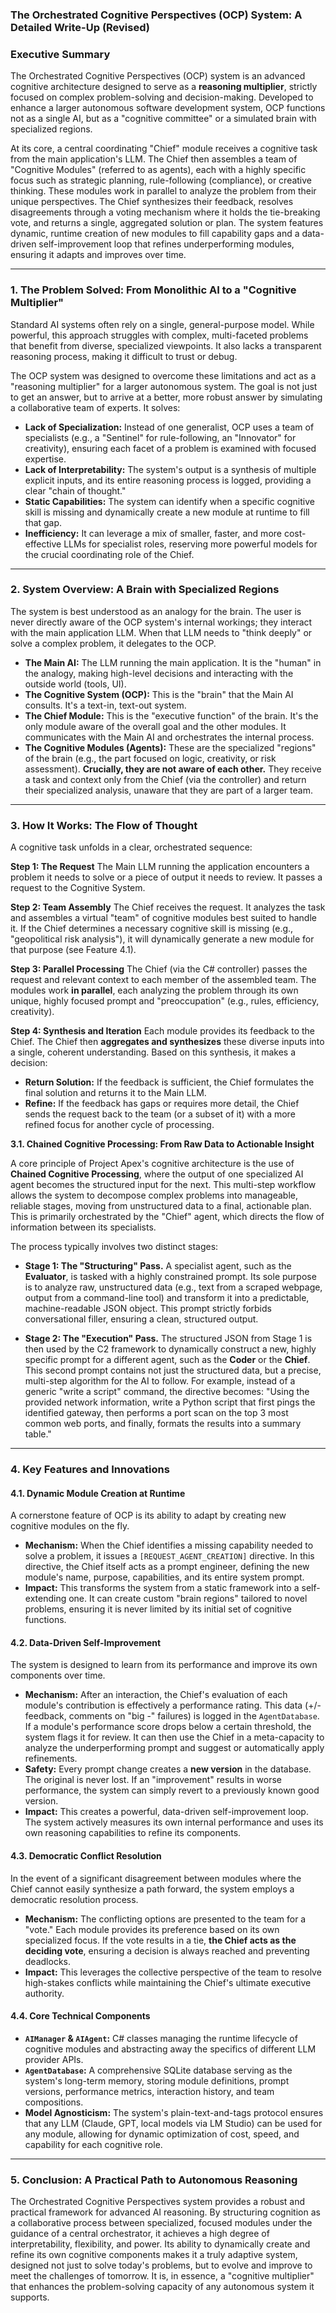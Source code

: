 ### **The Orchestrated Cognitive Perspectives (OCP) System: A Detailed Write-Up (Revised)**

### **Executive Summary**

The Orchestrated Cognitive Perspectives (OCP) system is an advanced cognitive architecture designed to serve as a **reasoning multiplier**, strictly focused on complex problem-solving and decision-making. Developed to enhance a larger autonomous software development system, OCP functions not as a single AI, but as a "cognitive committee" or a simulated brain with specialized regions.

At its core, a central coordinating "Chief" module receives a cognitive task from the main application's LLM. The Chief then assembles a team of "Cognitive Modules" (referred to as agents), each with a highly specific focus such as strategic planning, rule-following (compliance), or creative thinking. These modules work in parallel to analyze the problem from their unique perspectives. The Chief synthesizes their feedback, resolves disagreements through a voting mechanism where it holds the tie-breaking vote, and returns a single, aggregated solution or plan. The system features dynamic, runtime creation of new modules to fill capability gaps and a data-driven self-improvement loop that refines underperforming modules, ensuring it adapts and improves over time.

---

### **1. The Problem Solved: From Monolithic AI to a "Cognitive Multiplier"**

Standard AI systems often rely on a single, general-purpose model. While powerful, this approach struggles with complex, multi-faceted problems that benefit from diverse, specialized viewpoints. It also lacks a transparent reasoning process, making it difficult to trust or debug.

The OCP system was designed to overcome these limitations and act as a "reasoning multiplier" for a larger autonomous system. The goal is not just to get an answer, but to arrive at a better, more robust answer by simulating a collaborative team of experts. It solves:

*   **Lack of Specialization:** Instead of one generalist, OCP uses a team of specialists (e.g., a "Sentinel" for rule-following, an "Innovator" for creativity), ensuring each facet of a problem is examined with focused expertise.
*   **Lack of Interpretability:** The system's output is a synthesis of multiple explicit inputs, and its entire reasoning process is logged, providing a clear "chain of thought."
*   **Static Capabilities:** The system can identify when a specific cognitive skill is missing and dynamically create a new module at runtime to fill that gap.
*   **Inefficiency:** It can leverage a mix of smaller, faster, and more cost-effective LLMs for specialist roles, reserving more powerful models for the crucial coordinating role of the Chief.

---

### **2. System Overview: A Brain with Specialized Regions**

The system is best understood as an analogy for the brain. The user is never directly aware of the OCP system's internal workings; they interact with the main application LLM. When that LLM needs to "think deeply" or solve a complex problem, it delegates to the OCP.

*   **The Main AI:** The LLM running the main application. It is the "human" in the analogy, making high-level decisions and interacting with the outside world (tools, UI).
*   **The Cognitive System (OCP):** This is the "brain" that the Main AI consults. It's a text-in, text-out system.
*   **The Chief Module:** This is the "executive function" of the brain. It's the only module aware of the overall goal and the other modules. It communicates with the Main AI and orchestrates the internal process.
*   **The Cognitive Modules (Agents):** These are the specialized "regions" of the brain (e.g., the part focused on logic, creativity, or risk assessment). **Crucially, they are not aware of each other.** They receive a task and context only from the Chief (via the controller) and return their specialized analysis, unaware that they are part of a larger team.

---

### **3. How It Works: The Flow of Thought**

A cognitive task unfolds in a clear, orchestrated sequence:

**Step 1: The Request**
The Main LLM running the application encounters a problem it needs to solve or a piece of output it needs to review. It passes a request to the Cognitive System.

**Step 2: Team Assembly**
The Chief receives the request. It analyzes the task and assembles a virtual "team" of cognitive modules best suited to handle it. If the Chief determines a necessary cognitive skill is missing (e.g., "geopolitical risk analysis"), it will dynamically generate a new module for that purpose (see Feature 4.1).

**Step 3: Parallel Processing**
The Chief (via the C# controller) passes the request and relevant context to each member of the assembled team. The modules work **in parallel**, each analyzing the problem through its own unique, highly focused prompt and "preoccupation" (e.g., rules, efficiency, creativity).

**Step 4: Synthesis and Iteration**
Each module provides its feedback to the Chief. The Chief then **aggregates and synthesizes** these diverse inputs into a single, coherent understanding. Based on this synthesis, it makes a decision:
*   **Return Solution:** If the feedback is sufficient, the Chief formulates the final solution and returns it to the Main LLM.
*   **Refine:** If the feedback has gaps or requires more detail, the Chief sends the request back to the team (or a subset of it) with a more refined focus for another cycle of processing.

**3.1. Chained Cognitive Processing: From Raw Data to Actionable Insight**

A core principle of Project Apex's cognitive architecture is the use of **Chained Cognitive Processing**, where the output of one specialized AI agent becomes the structured input for the next. This multi-step workflow allows the system to decompose complex problems into manageable, reliable stages, moving from unstructured data to a final, actionable plan. This is primarily orchestrated by the "Chief" agent, which directs the flow of information between its specialists.

The process typically involves two distinct stages:

*   **Stage 1: The "Structuring" Pass.** A specialist agent, such as the **Evaluator**, is tasked with a highly constrained prompt. Its sole purpose is to analyze raw, unstructured data (e.g., text from a scraped webpage, output from a command-line tool) and transform it into a predictable, machine-readable JSON object. This prompt strictly forbids conversational filler, ensuring a clean, structured output.

*   **Stage 2: The "Execution" Pass.** The structured JSON from Stage 1 is then used by the C2 framework to dynamically construct a new, highly specific prompt for a different agent, such as the **Coder** or the **Chief**. This second prompt contains not just the structured data, but a precise, multi-step algorithm for the AI to follow. For example, instead of a generic "write a script" command, the directive becomes: "Using the provided network information, write a Python script that first pings the identified gateway, then performs a port scan on the top 3 most common web ports, and finally, formats the results into a summary table."

---

### **4. Key Features and Innovations**

#### **4.1. Dynamic Module Creation at Runtime**

A cornerstone feature of OCP is its ability to adapt by creating new cognitive modules on the fly.

*   **Mechanism:** When the Chief identifies a missing capability needed to solve a problem, it issues a `[REQUEST_AGENT_CREATION]` directive. In this directive, the Chief itself acts as a prompt engineer, defining the new module's name, purpose, capabilities, and its entire system prompt.
*   **Impact:** This transforms the system from a static framework into a self-extending one. It can create custom "brain regions" tailored to novel problems, ensuring it is never limited by its initial set of cognitive functions.

#### **4.2. Data-Driven Self-Improvement**

The system is designed to learn from its performance and improve its own components over time.

*   **Mechanism:** After an interaction, the Chief's evaluation of each module's contribution is effectively a performance rating. This data (+/- feedback, comments on "big -" failures) is logged in the `AgentDatabase`. If a module's performance score drops below a certain threshold, the system flags it for review. It can then use the Chief in a meta-capacity to analyze the underperforming prompt and suggest or automatically apply refinements.
*   **Safety:** Every prompt change creates a **new version** in the database. The original is never lost. If an "improvement" results in worse performance, the system can simply revert to a previously known good version.
*   **Impact:** This creates a powerful, data-driven self-improvement loop. The system actively measures its own internal performance and uses its own reasoning capabilities to refine its components.

#### **4.3. Democratic Conflict Resolution**

In the event of a significant disagreement between modules where the Chief cannot easily synthesize a path forward, the system employs a democratic resolution process.

*   **Mechanism:** The conflicting options are presented to the team for a "vote." Each module provides its preference based on its own specialized focus. If the vote results in a tie, **the Chief acts as the deciding vote**, ensuring a decision is always reached and preventing deadlocks.
*   **Impact:** This leverages the collective perspective of the team to resolve high-stakes conflicts while maintaining the Chief's ultimate executive authority.

#### **4.4. Core Technical Components**

*   **`AIManager` & `AIAgent`:** C# classes managing the runtime lifecycle of cognitive modules and abstracting away the specifics of different LLM provider APIs.
*   **`AgentDatabase`:** A comprehensive SQLite database serving as the system's long-term memory, storing module definitions, prompt versions, performance metrics, interaction history, and team compositions.
*   **Model Agnosticism:** The system's plain-text-and-tags protocol ensures that any LLM (Claude, GPT, local models via LM Studio) can be used for any module, allowing for dynamic optimization of cost, speed, and capability for each cognitive role.

---

### **5. Conclusion: A Practical Path to Autonomous Reasoning**

The Orchestrated Cognitive Perspectives system provides a robust and practical framework for advanced AI reasoning. By structuring cognition as a collaborative process between specialized, focused modules under the guidance of a central orchestrator, it achieves a high degree of interpretability, flexibility, and power. Its ability to dynamically create and refine its own cognitive components makes it a truly adaptive system, designed not just to solve today's problems, but to evolve and improve to meet the challenges of tomorrow. It is, in essence, a "cognitive multiplier" that enhances the problem-solving capacity of any autonomous system it supports.
